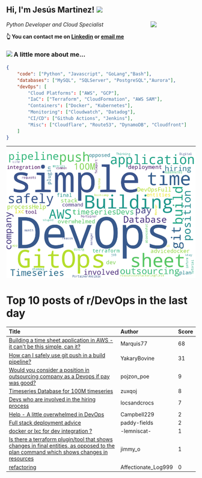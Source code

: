 <!--
**jmartinezl/jmartinezl** is a ✨ _special_ ✨ repository because its `README.md` (this file) appears on your GitHub profile.

Here are some ideas to get you started:

- 🔭 I’m currently working on ...
- 🌱 I’m currently learning ...
- 👯 I’m looking to collaborate on ...
- 🤔 I’m looking for help with ...
- 💬 Ask me about ...
- 📫 How to reach me: ...
- 😄 Pronouns: ...
- ⚡ Fun fact: ...
-->

<h2>Hi, I'm Jesús Martinez! <img src="https://media.giphy.com/media/WUlplcMpOCEmTGBtBW/giphy.gif" width="30"> </h2>
<img align='right' src="https://media.giphy.com/media/NytMLKyiaIh6VH9SPm/giphy.gif" width="120">
<p><em>Python Developer and Cloud Specialist
</em></p>

**👆 You can contact me on [Linkedin](https://www.linkedin.com/in/jes%C3%BAs-martinez-2b7b10104/) or [email me](mailto:jesus.mtz.lorenzo@gmail.com)**

### <img src="https://media.giphy.com/media/VgCDAzcKvsR6OM0uWg/giphy.gif" width="50"> A little more about me...  

```json
{
    "code": ["Python", "Javascript", "GoLang","Bash"],
    "databases": ["MySQL", "SQLServer", "PostgreSQL","Aurora"],
    "devOps": [
        "Cloud Platforms": ["AWS", "GCP"],
        "IaC": ["Terraform", "CloudFormation", "AWS SAM"],
        "Containers": ["Docker", "Kubernetes"],
        "Monitoring": ["Cloudwatch", "Datadog"],
        "CI/CD": ["Github Actions", "Jenkins"],
        "Misc": ["Cloudflare", "Route53", "DynamoDB", "Cloudfront"]
    ]
}
```
---

![Wordcloud](./cloud.png)

# Top 10 posts of r/DevOps in the last day

| Title | Author | Score |
|:---|:---|:---|
| [Building a time sheet application in AWS - it can't be this simple, can it?](https://www.reddit.com/r/devops/comments/vwmhoq/building_a_time_sheet_application_in_aws_it_cant/) | Marquis77 | 68 |
| [How can I safely use git push in a build pipeline?](https://www.reddit.com/r/devops/comments/vwvb23/how_can_i_safely_use_git_push_in_a_build_pipeline/) | YakaryBovine | 31 |
| [Would you consider a position in outsourcing company as a Devops if pay was good?](https://www.reddit.com/r/devops/comments/vwk98l/would_you_consider_a_position_in_outsourcing/) | pojzon_poe | 9 |
| [Timeseries Database for 100M timeseries](https://www.reddit.com/r/devops/comments/vx65i4/timeseries_database_for_100m_timeseries/) | zuxqoj | 8 |
| [Devs who are involved in the hiring process](https://www.reddit.com/r/devops/comments/vwihkp/devs_who_are_involved_in_the_hiring_process/) | locsandcrocs | 7 |
| [Help - A little overwhelmed in DevOps](https://www.reddit.com/r/devops/comments/vwgu5b/help_a_little_overwhelmed_in_devops/) | Campbell229 | 2 |
| [Full stack deployment advice](https://www.reddit.com/r/devops/comments/vx8pr2/full_stack_deployment_advice/) | paddy-fields | 2 |
| [docker or lxc for dev integration ?](https://www.reddit.com/r/devops/comments/vwq6da/docker_or_lxc_for_dev_integration/) | -lemniscat- | 1 |
| [Is there a terraform plugin/tool that shows changes in final entities, as opposed to the plan command which shows changes in resources](https://www.reddit.com/r/devops/comments/vx9b1u/is_there_a_terraform_plugintool_that_shows/) | jimmy_o | 1 |
| [refactoring](https://www.reddit.com/r/devops/comments/vx7kn5/refactoring/) | Affectionate_Log999 | 0 |
